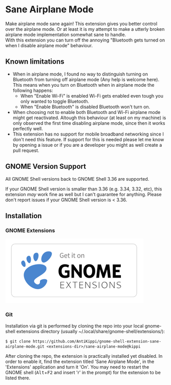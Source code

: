 # Sane Airplane Mode

Make airplane mode sane again! This extension gives you better control over the airplane mode. Or at least it is my attempt to make a utterly broken airplane mode implementation somewhat sane to handle.  
With this extension you can turn off the annoying "Bluetooth gets turned on when I disable airplane mode" behaviour.

## Known limitations

 - When in airplane mode, I found no way to distinguish turning on Bluetooth from turning off airplane mode (Any help is welcome here).  
   This means when you turn on Bluetooth when in airplane mode the following happens:
   - When "Enable Wi-Fi" is enabled Wi-Fi gets enabled even tough you only wanted to toggle Bluetooth.
   - When "Enable Bluetooth" is disabled Bluetooth won't turn on. 
 - When choosing not to enable both Bluetooth and Wi-Fi airplane mode might get reactivated. Altough this behaviour (at least on my machine) is only observed the first time disabling airplane mode, since then it works perfectly well.
 - This extension has no support for mobile broadband networking since I don't need this feature. If support for this is needed please let me know by opening a issue or if you are a developer you might as well create a pull request.


 ## GNOME Version Support
All GNOME Shell versions back to GNOME Shell 3.36 are supported.

If your GNOME Shell version is smaller than 3.36 (e.g. 3.34, 3.32, etc), this extension _may_ work fine as well but I can't guarantee for anything. Please don't report issues if your GNOME Shell version is < 3.36.
 

## Installation

### GNOME Extensions

[!["Install from extensions.gnome.org"](ego.svg)](https://extensions.gnome.org/extension/4604/)

### Git

Installation via git is performed by cloning the repo into your local gnome-shell extensions directory (usually ~/.local/share/gnome-shell/extensions/):

    $ git clone https://github.com/AntiKippi/gnome-shell-extension-sane-airplane-mode.git <extensions-dir>/sane-airplane-mode@kippi

After cloning the repo, the extension is practically installed yet disabled. In order to enable it, find the extension titled 'Sane Airplane Mode', in the 'Extensions' application and turn it 'On'.
You may need to restart the GNOME shell (<kbd>Alt</kbd>+<kbd>F2</kbd> and insert 'r' in the prompt) for the extension to be listed there.
